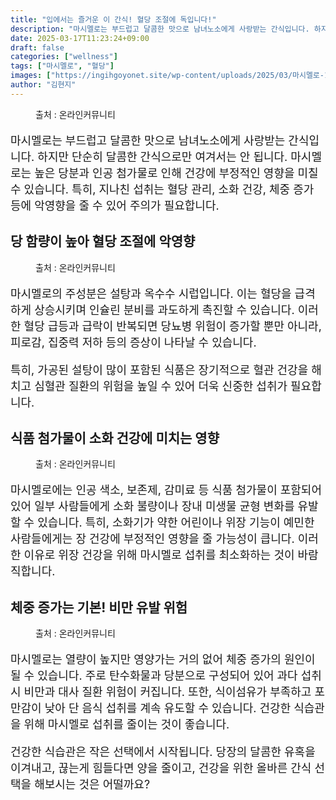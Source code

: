 ```yaml
---
title: "입에서는 즐거운 이 간식! 혈당 조절에 독입니다!"
description: "마시멜로는 부드럽고 달콤한 맛으로 남녀노소에게 사랑받는 간식입니다. 하지만 단순히 달콤한 간식으로만 여겨서는 안 됩니다. 마시멜로는 높은 당분과 인공 첨가물로 인해 건강에 부정적인 영향을 미칠 수 있습니다. 특히, 지나친 섭취는 혈당 관리, 소화 건강, 체중 증가 등에"
date: 2025-03-17T11:23:24+09:00
draft: false
categories: ["wellness"]
tags: ["마시멜로", "혈당"]
images: ["https://ingihgoyonet.site/wp-content/uploads/2025/03/마시멜로-1024x683.jpg", "https://ingihgoyonet.site/wp-content/uploads/2025/03/마시멜로우-1024x683.jpg", "https://ingihgoyonet.site/wp-content/uploads/2025/03/마시멜로-당분-1024x683.jpg", "https://ingihgoyonet.site/wp-content/uploads/2025/03/혈당-1024x683.jpg"]
author: "김현지"
---
```


<figure ><img src="https://ingihgoyonet.site/wp-content/uploads/2025/03/마시멜로-1024x683.jpg" alt="" style="aspect-ratio:16/9;object-fit:cover"/><figcaption >출처 : 온라인커뮤니티</figcaption></figure> <p style="font-size:18px">마시멜로는 부드럽고 달콤한 맛으로 남녀노소에게 사랑받는 간식입니다. 하지만 단순히 달콤한 간식으로만 여겨서는 안 됩니다. 마시멜로는 높은 당분과 인공 첨가물로 인해 건강에 부정적인 영향을 미칠 수 있습니다. 특히, 지나친 섭취는 혈당 관리, 소화 건강, 체중 증가 등에 악영향을 줄 수 있어 주의가 필요합니다.</p> <h2 >당 함량이 높아 혈당 조절에 악영향</h2> <figure ><img src="https://ingihgoyonet.site/wp-content/uploads/2025/03/마시멜로우-1024x683.jpg" alt="" style="aspect-ratio:16/9;object-fit:cover"/><figcaption >출처 : 온라인커뮤니티</figcaption></figure> <p style="font-size:18px">마시멜로의 주성분은 설탕과 옥수수 시럽입니다. 이는 혈당을 급격하게 상승시키며 인슐린 분비를 과도하게 촉진할 수 있습니다. 이러한 혈당 급등과 급락이 반복되면 당뇨병 위험이 증가할 뿐만 아니라, 피로감, 집중력 저하 등의 증상이 나타날 수 있습니다.</p> <p style="font-size:18px">특히, 가공된 설탕이 많이 포함된 식품은 장기적으로 혈관 건강을 해치고 심혈관 질환의 위험을 높일 수 있어 더욱 신중한 섭취가 필요합니다.</p> <h2 >식품 첨가물이 소화 건강에 미치는 영향</h2> <figure ><img src="https://ingihgoyonet.site/wp-content/uploads/2025/03/마시멜로-당분-1024x683.jpg" alt="" style="aspect-ratio:16/9;object-fit:cover"/><figcaption >출처 : 온라인커뮤니티</figcaption></figure> <p style="font-size:18px">마시멜로에는 인공 색소, 보존제, 감미료 등 식품 첨가물이 포함되어 있어 일부 사람들에게 소화 불량이나 장내 미생물 균형 변화를 유발할 수 있습니다. 특히, 소화기가 약한 어린이나 위장 기능이 예민한 사람들에게는 장 건강에 부정적인 영향을 줄 가능성이 큽니다. 이러한 이유로 위장 건강을 위해 마시멜로 섭취를 최소화하는 것이 바람직합니다.</p> <h2 >체중 증가는 기본! 비만 유발 위험</h2> <figure ><img src="https://ingihgoyonet.site/wp-content/uploads/2025/03/혈당-1024x683.jpg" alt="" style="aspect-ratio:16/9;object-fit:cover"/><figcaption >출처 : 온라인커뮤니티</figcaption></figure> <p style="font-size:18px">마시멜로는 열량이 높지만 영양가는 거의 없어 체중 증가의 원인이 될 수 있습니다. 주로 탄수화물과 당분으로 구성되어 있어 과다 섭취 시 비만과 대사 질환 위험이 커집니다. 또한, 식이섬유가 부족하고 포만감이 낮아 단 음식 섭취를 계속 유도할 수 있습니다. 건강한 식습관을 위해 마시멜로 섭취를 줄이는 것이 좋습니다.</p> <p style="font-size:18px">건강한 식습관은 작은 선택에서 시작됩니다. 당장의 달콤한 유혹을 이겨내고, 끊는게 힘들다면 양을 줄이고, 건강을 위한 올바른 간식 선택을 해보시는 것은 어떨까요?</p>